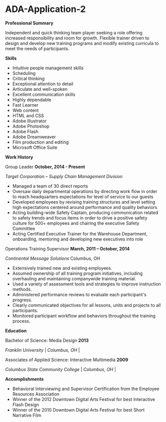 # ADA-Application-2

**Professional Summary**

Independent and quick thinking team player seeking a role offering increased responsibility and room for growth. Flexible trainer driven to design and develop new training programs and modify existing curricula to meet the needs of participants.

**Skills**

- Intuitive people management skills
- Scheduling
- Critical thinking
- Exceptional attention to detail
- Articulate and well-spoken
- Excellent communication skills
- Highly dependable
- Fast Learner
- Web content
- HTML and CSS
- Adobe Illustrator
- Adobe Photoshop
- Adobe Flash
- Adobe Dreamweaver
- Film production and editing
- Microsoft Office Suite

**Work History**

Group Leader                                                                                             **October, 2014 - Present**

_Target Corporation – Supply Chain Management Division_

- Managed a team of 30 direct reports
- Oversaw daily departmental operations by directing work flow in order to reach headquarters expectations for level of service to our guests
- Developed employees by revising training structures and level setting high expectations centered around performance and quality behaviors
- Acting building-wide Safety Captain, producing communication related to safety trends and focus items in order to drive a positive safety culture for 500+ employees and chairing the executive Safety Committee
- Acting Certified Executive Trainer for the Warehouse Department, onboarding, mentoring and developing new executives into role

Operations Training Supervisor                                                                          **March, 2011 – October, 2014**

_Continental Message Solutions_                                                                                     Columbus, OH

- Extensively trained new and existing employees.
- Assumed ownership of all training program initiatives, including overhauling and maintaining companywide training material.
- Used a variety of assessment tools and strategies to improve instruction methods.
- Administered performance reviews to evaluate each participant's progress.
- Clearly communicated objectives for all lessons, units and projects to all participants.
- Monitored participant workflow and behaviors throughout the training process.



**Education**

Bachelor of Science: Media Design                                                                                         **2013**

_Franklin University_                                                                                               | *Columbus, OH* |

Associates of Applied Science: Interactive Multimedia                                                                      **2009**

_Columbus State Community College_                                                                                  | *Columbus, OH* |

**Accomplishments**

- Behavioral Interviewing and Supervisor Certification from the Employee Resources Association
- Winner of the 2012 Downtown Digital Arts Festival for best Interactive Flash Design
- Winner of the 2010 Downtown Digital Arts Festival for best Short Narrative Film

